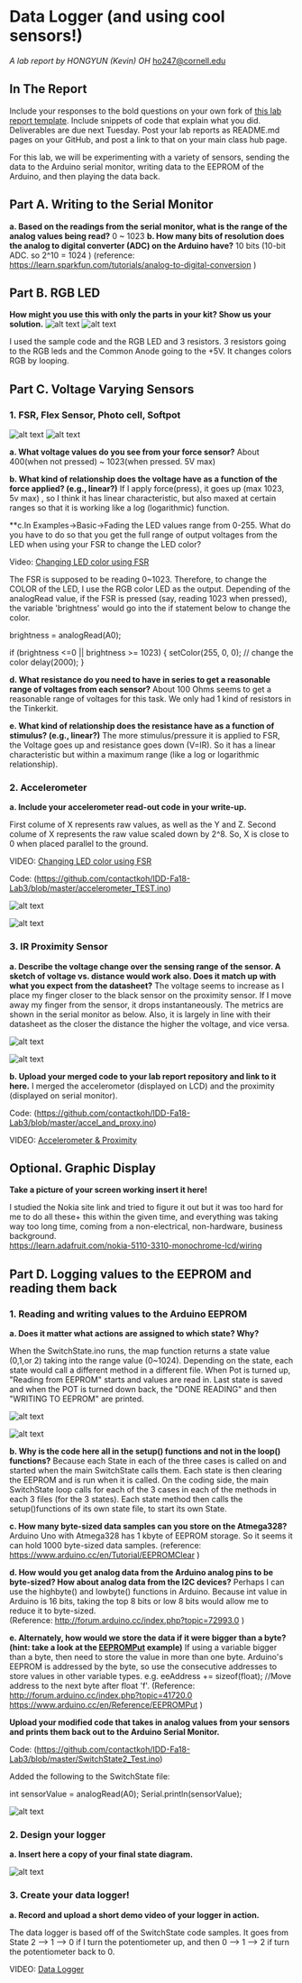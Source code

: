 # Data Logger (and using cool sensors!)

*A lab report by HONGYUN (Kevin) OH*
ho247@cornell.edu

## In The Report

Include your responses to the bold questions on your own fork of [this lab report template](https://github.com/FAR-Lab/IDD-Fa18-Lab2). Include snippets of code that explain what you did. Deliverables are due next Tuesday. Post your lab reports as README.md pages on your GitHub, and post a link to that on your main class hub page.

For this lab, we will be experimenting with a variety of sensors, sending the data to the Arduino serial monitor, writing data to the EEPROM of the Arduino, and then playing the data back.

## Part A.  Writing to the Serial Monitor
 
**a. Based on the readings from the serial monitor, what is the range of the analog values being read?**
 0 ~ 1023
**b. How many bits of resolution does the analog to digital converter (ADC) on the Arduino have?**
10 bits (10-bit ADC. so 2^10 = 1024 ) 
(reference: https://learn.sparkfun.com/tutorials/analog-to-digital-conversion )

## Part B. RGB LED

**How might you use this with only the parts in your kit? Show us your solution.**
 ![alt text](https://github.com/contactkoh/IDD-Fa18-Lab3/blob/master/RGB1.jpg)
 ![alt text](https://github.com/contactkoh/IDD-Fa18-Lab3/blob/master/RGB2.jpg)

  I used the sample code and the RGB LED and 3 resistors. 3 resistors going to the RGB leds and the Common Anode going to the +5V. 
It changes colors RGB by looping. 

## Part C. Voltage Varying Sensors 
 
### 1. FSR, Flex Sensor, Photo cell, Softpot
 ![alt text](https://github.com/contactkoh/IDD-Fa18-Lab3/blob/master/force1.jpg)
 ![alt text](https://github.com/contactkoh/IDD-Fa18-Lab3/blob/master/force2.jpg)

**a. What voltage values do you see from your force sensor?**
About 400(when not pressed) ~ 1023(when pressed. 5V max)

**b. What kind of relationship does the voltage have as a function of the force applied? (e.g., linear?)**
If I apply force(press), it goes up (max 1023, 5v max) , so I think it has linear characteristic, but also maxed at certain ranges so that it is working like a log (logarithmic) function. 

**c.In Examples->Basic->Fading the LED values range from 0-255. What do you have to do so that you get the full range of output voltages from the LED when using your FSR to change the LED color?


Video:   [Changing LED color using FSR](https://youtu.be/5opCuWPJ3xo)


The FSR is supposed to be reading 0~1023.  Therefore, to change the COLOR of the LED, I use the RGB color LED as the output.
Depending of the analogRead value, if the FSR is pressed (say, reading 1023 when pressed), the variable 'brightness' would go into the if statement below to change the color. 

brightness = analogRead(A0);
  
  if (brightness <=0 || brightness >= 1023) {
    setColor(255, 0, 0);  // change the color
    delay(2000);
  }

**d. What resistance do you need to have in series to get a reasonable range of voltages from each sensor?**
About 100 Ohms seems to get a reasonable range of voltages for this task. We only had 1 kind of resistors in the Tinkerkit. 

**e. What kind of relationship does the resistance have as a function of stimulus? (e.g., linear?)**
The more stimulus/pressure it is applied to FSR, the Voltage goes up and resistance goes down (V=IR). So it has a linear characteristic but within a maximum range (like a log or logarithmic relationship). 

### 2. Accelerometer
 
**a. Include your accelerometer read-out code in your write-up.**

First colume of X represents raw values, as well as the Y and Z. 
Second colume of X represents the raw value scaled down by 2^8.  So, X is close to 0 when placed parallel to the ground.


VIDEO:  [Changing LED color using FSR](https://youtu.be/Y0H5mGHPpmQ)


Code:  (https://github.com/contactkoh/IDD-Fa18-Lab3/blob/master/accelerometer_TEST.ino)

 ![alt text](https://github.com/contactkoh/IDD-Fa18-Lab3/blob/master/Accelerametor1.jpg)

 ![alt text](https://github.com/contactkoh/IDD-Fa18-Lab3/blob/master/Accelerometer2.jpg)



### 3. IR Proximity Sensor

**a. Describe the voltage change over the sensing range of the sensor. A sketch of voltage vs. distance would work also. Does it match up with what you expect from the datasheet?**
The voltage seems to increase as I place my finger closer to the black sensor on the proximity sensor. If I move away my finger from the sensor, it drops instantaneously. The metrics are shown in the serial monitor as below. Also, it is largely in line with their datasheet as the closer the distance the higher the voltage, and vice versa. 

 ![alt text](https://github.com/contactkoh/IDD-Fa18-Lab3/blob/master/diagram.jpg)

 ![alt text](https://github.com/contactkoh/IDD-Fa18-Lab3/blob/master/proximity1.jpg)


**b. Upload your merged code to your lab report repository and link to it here.**
I merged the accelerometor (displayed on LCD) and the proximity (displayed on serial monitor). 

Code:  (https://github.com/contactkoh/IDD-Fa18-Lab3/blob/master/accel_and_proxy.ino)

VIDEO:  [Accelerometer & Proximity](https://youtu.be/FqHYhkXnpKs)


## Optional. Graphic Display

**Take a picture of your screen working insert it here!**

I studied the Nokia site link and tried to figure it out but it was too hard for me to do all these+ this within the given time, and everything was taking way too long time, coming from a non-electrical, non-hardware, business background.  
https://learn.adafruit.com/nokia-5110-3310-monochrome-lcd/wiring


## Part D. Logging values to the EEPROM and reading them back
 
### 1. Reading and writing values to the Arduino EEPROM


**a. Does it matter what actions are assigned to which state? Why?**

When the SwitchState.ino runs, the map function returns a state value (0,1,or 2) taking into the range value (0~1024). 
Depending on the state, each state would call a different method in a different file. 
When Pot is turned up, "Reading from EEPROM" starts and values are read in. Last state is saved and when the POT is turned down back, the "DONE READING" and then "WRITING TO EEPROM" are printed. 

 ![alt text](https://github.com/contactkoh/IDD-Fa18-Lab3/blob/master/EEPROM1.jpg)
 
 ![alt text](https://github.com/contactkoh/IDD-Fa18-Lab3/blob/master/EEPROM2.jpg)


**b. Why is the code here all in the setup() functions and not in the loop() functions?**
Because each State in each of the three cases is called on and started when the main SwitchState calls them. Each state is then clearing the EEPROM and is run when it is called. 
On the coding side, the main SwitchState loop calls for each of the 3 cases in each of the methods in each 3 files (for the 3 states). 
Each state method then calls the setup()functions of its own state file, to start its own State.

**c. How many byte-sized data samples can you store on the Atmega328?**
Arduino Uno with Atmega328 has 1 kbyte of EEPROM storage. So it seems it can hold 1000 byte-sized data samples. 
(reference: https://www.arduino.cc/en/Tutorial/EEPROMClear )

**d. How would you get analog data from the Arduino analog pins to be byte-sized? How about analog data from the I2C devices?**
Perhaps I can use the highbyte() and lowbyte() functions in Arduino. Because int value in Arduino is 16 bits, taking the top 8 bits or low 8 bits would allow me to reduce it to byte-sized.  
(Reference: http://forum.arduino.cc/index.php?topic=72993.0 )

**e. Alternately, how would we store the data if it were bigger than a byte? (hint: take a look at the [EEPROMPut](https://www.arduino.cc/en/Reference/EEPROMPut) example)**
If using a variable bigger than a byte, then need to store the value in more than one byte.
Arduino's EEPROM is addressed by the byte, so use the consecutive addresses to store values in other variable types.
e.g. 
eeAddress += sizeof(float); //Move address to the next byte after float 'f'.
(Reference: http://forum.arduino.cc/index.php?topic=41720.0
https://www.arduino.cc/en/Reference/EEPROMPut  )


**Upload your modified code that takes in analog values from your sensors and prints them back out to the Arduino Serial Monitor.**

Code:  (https://github.com/contactkoh/IDD-Fa18-Lab3/blob/master/SwitchState2_Test.ino)

Added the following to the SwitchState file:

  int sensorValue = analogRead(A0);
  Serial.println(sensorValue);

 ![alt text](https://github.com/contactkoh/IDD-Fa18-Lab3/blob/master/Serial1.jpg)


### 2. Design your logger
 
**a. Insert here a copy of your final state diagram.**


 ![alt text](https://github.com/contactkoh/IDD-Fa18-Lab3/blob/master/statediag2.jpg)


### 3. Create your data logger!
 
**a. Record and upload a short demo video of your logger in action.**

The data logger is based off of the SwitchState code samples.
It goes from State 2 --> 1 --> 0  if I turn the potentiometer up, and then 0 --> 1 --> 2 if turn the potentiometer back to 0.

VIDEO:  [Data Logger](https://youtu.be/BaGjbQpQC7E)



